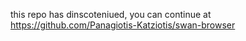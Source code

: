 this repo has dinscoteniued, you can continue at https://github.com/Panagiotis-Katziotis/swan-browser
